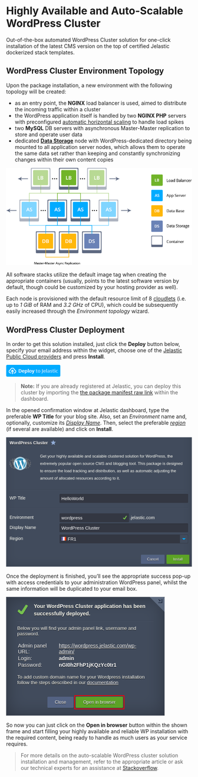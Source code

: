 # Highly Available and Auto-Scalable WordPress Cluster

Out-of-the-box automated WordPress Cluster solution for one-click installation of the latest CMS version on the top of certified Jelastic dockerized stack templates.

## WordPress Cluster Environment Topology

Upon the package installation, a new environment with the following topology will be created: 
* as an entry point, the **NGINX** load balancer is used, aimed  to distribute the incoming traffic within a cluster
* the WordPress application itself is handled by two **NGINX PHP** servers with preconfigured [automatic horizontal scaling](https://docs.jelastic.com/automatic-horizontal-scaling) to handle load spikes
* two **MySQL** DB servers with asynchronous Master-Master replication to store and operate user data
* dedicated **[Data Storage](https://docs.jelastic.com/data-storage-container)** node with WordPress-dedicated directory being mounted to all application server nodes, which allows them to operate the same data set rather than keeping and constantly synchronizing changes within their own content copies

![WP Cluster Topology](images/wp-cluster-topology.png)

All software stacks utilize the default image tag when creating the appropriate containers (usually, points to the latest software version by default, though could be customized by your hosting provider as well).

Each node is provisioned with the default  resource limit of 8 [cloudlets](https://docs.jelastic.com/cloudlet) (i.e. up to _1 GiB_ of RAM and _3.2 GHz_ of CPU), which could be subsequently easily increased through the _Environment topology_ wizard.

## WordPress Cluster Deployment

In order to get this solution installed, just click the **Deploy** button below, specify your email address within the widget, choose one of the [Jelastic Public Cloud providers](https://jelastic.com/install-application/?manifest=https://raw.githubusercontent.com/jelastic-jps/wordpress-cluster/master/manifest.jps&keys=app.jelastic.eapps.com;app.cloud.hostnet.nl;app.jelastichosting.nl;app.appengine.flow.ch;app.jelasticlw.com.br;app.mircloud.host;app.jcs.opusinteractive.io;app.paas.quarinet.eu) and press **Install**.

[![Deploy to Jelastic](images/deploy-to-jelastic.png)](https://jelastic.com/install-application/?manifest=https://raw.githubusercontent.com/jelastic-jps/wordpress-cluster/master/manifest.jps&keys=app.jelastic.eapps.com;app.cloud.hostnet.nl;app.jelastichosting.nl;app.appengine.flow.ch;app.jelasticlw.com.br;app.mircloud.host;app.jcs.opusinteractive.io;app.paas.quarinet.eu)

> **Note:** If you are already registered at Jelastic, you can deploy this cluster by importing the  [the package manifest raw link](https://raw.githubusercontent.com/jelastic-jps/wordpress-cluster/master/manifest.jps) within the dashboard.

In the opened confirmation window at Jelastic dashboard, type the preferable **WP Title** for your blog site. Also, set an _Environment_ name and, optionally, customize its _[Display Name](https://docs.jelastic.com/environment-aliases)_. Then, select the preferable _[region](https://docs.jelastic.com/environment-regions)_ (if several are available) and click on **Install**.

![WP Cluster Installation](images/wp-cluster-installation.png)

Once the deployment is finished, you’ll see the appropriate success pop-up with access credentials to your administration WordPress panel, whilst the same information will be duplicated to your email box.

![WP Cluster Installed](images/wp-cluster-installed.png)

So now you can just click on the **Open in browser** button within the shown frame and start filling your highly available and reliable WP installation with the required content, being ready to handle as much users as your service requires.

> For more details on the auto-scalable WordPress cluster solution installation and management, refer to the appropriate article or ask our technical experts for an assistance at [Stackoverflow](http://stackoverflow.com/questions/tagged/jelastic).
